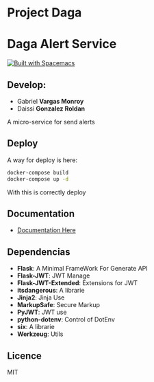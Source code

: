 # Project Daga
# Daga Alert Service

[![Built with Spacemacs](https://cdn.rawgit.com/syl20bnr/spacemacs/442d025779da2f62fc86c2082703697714db6514/assets/spacemacs-badge.svg)](http://spacemacs.org)

## Develop:
- Gabriel **Vargas Monroy**
- Daissi **Gonzalez Roldan**

A micro-service for send alerts

## Deploy
A way for deploy is here:
```sh
docker-compose build
docker-compose up -d
```
With this is correctly deploy

## Documentation
- [Documentation Here](https://documenter.getpostman.com/view/10279211/SztD6npG "Documentation")

## Dependencias
- **Flask**: A Minimal FrameWork For Generate API
- **Flask-JWT**: JWT Manage
- **Flask-JWT-Extended**: Extensions for JWT
- **itsdangerous**: A librarie
- **Jinja2**: Jinja Use
- **MarkupSafe**: Secure Markup
- **PyJWT**: JWT use
- **python-dotenv**: Control of DotEnv
- **six**: A librarie
- **Werkzeug**: Utils

## Licence
MIT

